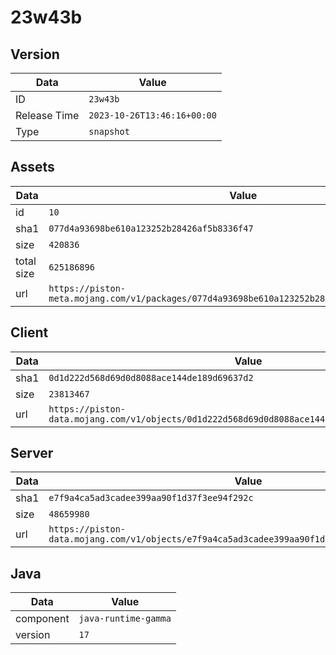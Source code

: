 # 23w43b

## Version

|**Data**        | **Value**                 |
|----------------|-------------------------|
| ID   | ```23w43b```   |
| Release Time   | ```2023-10-26T13:46:16+00:00```   |
| Type   | ```snapshot```   |

## Assets

|**Data**        | **Value**                 |
|----------------|-------------------------|
| id   | ```10```   |
| sha1   | ```077d4a93698be610a123252b28426af5b8336f47```   |
| size   | ```420836```   |
| total size  | ```625186896```  |
| url       | ```https://piston-meta.mojang.com/v1/packages/077d4a93698be610a123252b28426af5b8336f47/10.json``` |

## Client

|**Data**        | **Value**                 |
|----------------|-------------------------|
| sha1   | ```0d1d222d568d69d0d8088ace144de189d69637d2```   |
| size   | ```23813467```   |
| url       | ```https://piston-data.mojang.com/v1/objects/0d1d222d568d69d0d8088ace144de189d69637d2/client.jar``` |

## Server

|**Data**        | **Value**                 |
|----------------|-------------------------|
| sha1   | ```e7f9a4ca5ad3cadee399aa90f1d37f3ee94f292c```   |
| size   | ```48659980```   |
| url       | ```https://piston-data.mojang.com/v1/objects/e7f9a4ca5ad3cadee399aa90f1d37f3ee94f292c/server.jar``` |

## Java

|**Data**        | **Value**                 |
|----------------|-------------------------|
| component   | ```java-runtime-gamma```   |
| version   | ```17```   |